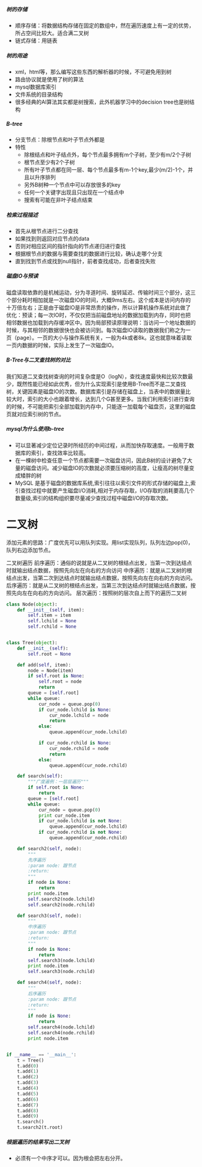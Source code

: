 ##### 树的存储

- 顺序存储：将数据结构存储在固定的数组中，然在遍历速度上有一定的优势，所占空间比较大。适合满二叉树
- 链式存储：用链表

##### 树的用途

- xml，html等，那么编写这些东西的解析器的时候，不可避免用到树
- 路由协议就是使用了树的算法
- mysql数据库索引
- 文件系统的目录结构
- 很多经典的AI算法其实都是树搜索，此外机器学习中的decision tree也是树结构 

##### B-tree

- 分支节点：除根节点和叶子节点外都是
- 特性
  - 除根结点和叶子结点外，每个节点最多拥有m个子树，至少有m/2个子树
  - 根节点至少有2个子树
  - 所有叶子节点都在同一层、每个节点最多有m-1个key,最少(m/2)-1个，并且以升序排列
  - 另外B树种一个节点中可以存放很多的key
  - 任何一个关键字出现且只出现在一个结点中
  - 搜索有可能在非叶子结点结束

##### 检索过程描述

- 首先从根节点进行二分查找
- 如果找到则返回对应节点的data
- 否则对相应区间的指针指向的节点递归进行查找
- 根据根节点的数据与需要查找的数据进行比较，确认走哪个分支
- 直到找到节点或找到null指针，前者查找成功，后者查找失败

##### 磁盘IO与预读

磁盘读取依靠的是机械运动，分为寻道时间、旋转延迟、传输时间三个部分，这三个部分耗时相加就是一次磁盘IO的时间，大概9ms左右。这个成本是访问内存的十万倍左右；正是由于磁盘IO是非常昂贵的操作，所以计算机操作系统对此做了优化：预读；每一次IO时，不仅仅把当前磁盘地址的数据加载到内存，同时也把相邻数据也加载到内存缓冲区中。因为局部预读原理说明：当访问一个地址数据的时候，与其相邻的数据很快也会被访问到。每次磁盘IO读取的数据我们称之为一页（page）。一页的大小与操作系统有关，一般为4k或者8k。这也就意味着读取一页内数据的时候，实际上发生了一次磁盘IO。

##### B-Tree与二叉查找树的对比

我们知道二叉查找树查询的时间复杂度是O（logN），查找速度最快和比较次数最少，既然性能已经如此优秀，但为什么实现索引是使用B-Tree而不是二叉查找树，关键因素是磁盘IO的次数。数据库索引是存储在磁盘上，当表中的数据量比较大时，索引的大小也跟着增长，达到几个G甚至更多。当我们利用索引进行查询的时候，不可能把索引全部加载到内存中，只能逐一加载每个磁盘页，这里的磁盘页就对应索引树的节点。

##### mysql为什么使用b-tree

- 可以显著减少定位记录时所经历的中间过程，从而加快存取速度。一般用于数据库的索引，查找效率比较高。
- 在一棵树中检查任意一个节点都需要一次磁盘访问，因此B树的设计避免了大量的磁盘访问。减少磁盘IO的次数就必须要压缩树的高度，让瘦高的树尽量变成矮胖的树
- MySQL 是基于磁盘的数据库系统,索引往往以索引文件的形式存储的磁盘上,索引查找过程中就要产生磁盘I/O消耗,相对于内存存取，I/O存取的消耗要高几个数量级,索引的结构组织要尽量减少查找过程中磁盘I/O的存取次数。

# 二叉树

添加元素的思路：广度优先可以用队列实现。用list实现队列，队列左边pop(0)，队列右边添加节点。

二叉树遍历
前序遍历：通俗的说就是从二叉树的根结点出发，当第一次到达结点时就输出结点数据，按照先向左在向右的方向访问
中序遍历：就是从二叉树的根结点出发，当第二次到达结点时就输出结点数据，按照先向左在向右的方向访问。
后序遍历：就是从二叉树的根结点出发，当第三次到达结点时就输出结点数据，按照先向左在向右的方向访问。
层次遍历：按照树的层次自上而下的遍历二叉树

```python
class Node(object):
    def __init__(self, item):
        self.item = item
        self.lchild = None
        self.rchild = None


class Tree(object):
    def __init__(self):
        self.root = None

    def add(self, item):
        node = Node(item)
        if self.root is None:
            self.root = node
            return
        queue = [self.root]
        while queue:
            cur_node = queue.pop(0)
            if cur_node.lchild is None:
                cur_node.lchild = node
                return
            else:
                queue.append(cur_node.lchild)

            if cur_node.rchild is None:
                cur_node.rchild = node
                return
            else:
                queue.append(cur_node.rchild)

    def search(self):
        """广度遍例：一层层遍历"""
        if self.root is None:
            return
        queue = [self.root]
        while queue:
            cur_node = queue.pop(0)
            print cur_node.item
            if cur_node.lchild is not None:
                queue.append(cur_node.lchild)
            if cur_node.rchild is not None:
                queue.append(cur_node.rchild)

    def search2(self, node):
        """
        先序遍历
        :param node: 跟节点
        :return:
        """
        if node is None:
            return
        print node.item
        self.search2(node.lchild)
        self.search2(node.rchild)

    def search3(self, node):
        """
        中序遍历
        :param node: 跟节点
        :return:
        """
        if node is None:
            return
        self.search3(node.lchild)
        print node.item
        self.search3(node.rchild)

    def search4(self, node):
        """
        后序遍历
        :param node: 跟节点
        :return:
        """
        if node is None:
            return
        self.search4(node.lchild)
        self.search4(node.rchild)
        print node.item


if __name__ == '__main__':
    t = Tree()
    t.add(0)
    t.add(1)
    t.add(2)
    t.add(3)
    t.add(4)
    t.add(5)
    t.add(6)
    t.add(7)
    t.add(8)
    t.add(9)
    t.search()
    t.search2(t.root)
```

##### 根据遍历的结果写出二叉树

- 必须有一个中序才可以。因为根会把左右分开。


